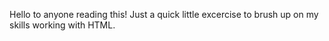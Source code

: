 Hello to anyone reading this!
Just a quick little excercise to brush up on my skills working with HTML.